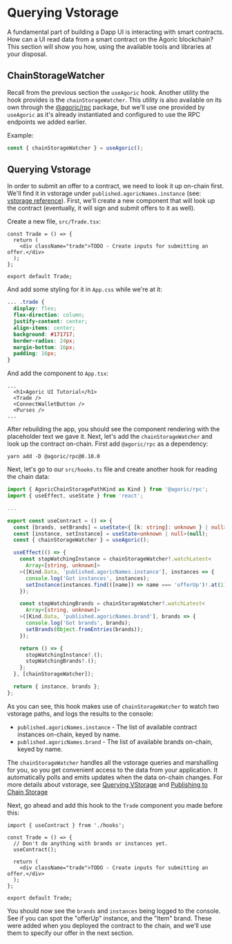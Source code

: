 # Querying Vstorage

A fundamental part of building a Dapp UI is interacting with smart contracts. How can a UI
read data from a smart contract on the Agoric blockchain? This section will show you how,
using the available tools and libraries at your disposal.

## ChainStorageWatcher

Recall from the previous section the `useAgoric` hook. Another utility the hook provides is
the `chainStorageWatcher`. This utility is also available on its own through the [@agoric/rpc](https://www.npmjs.com/package/@agoric/rpc)
package, but we'll use one provided by `useAgoric` as it's already instantiated and configured
to use the RPC endpoints we added earlier.

Example:

```ts
const { chainStorageWatcher } = useAgoric();
```

## Querying Vstorage

In order to submit an offer to a contract, we need to look it up on-chain first.
We'll find it in vstorage under `published.agoricNames.instance` (see: [vstorage reference](../../../reference/vstorage-ref.md)).
First, we'll create a new component that will look up the contract (eventually, it will sign and submit offers to it as well).

Create a new file, `src/Trade.tsx`:

```tsx
const Trade = () => {
  return (
    <div className="trade">TODO - Create inputs for submitting an offer.</div>
  );
};

export default Trade;
```

And add some styling for it in `App.css` while we're at it:

```css
... .trade {
  display: flex;
  flex-direction: column;
  justify-content: center;
  align-items: center;
  background: #171717;
  border-radius: 24px;
  margin-bottom: 16px;
  padding: 16px;
}
```

And add the component to `App.tsx`:

```tsx
...
  <h1>Agoric UI Tutorial</h1>
  <Trade />
  <ConnectWalletButton />
  <Purses />
...
```

After rebuilding the app, you should see the component rendering with the placeholder text we gave it. Next, let's
add the `chainStorageWatcher` and look up the contract on-chain. First add `@agoric/rpc` as a dependency:

```
yarn add -D @agoric/rpc@0.10.0
```

Next, let's go to our `src/hooks.ts` file and create another hook for reading the chain data:

```ts
import { AgoricChainStoragePathKind as Kind } from '@agoric/rpc';
import { useEffect, useState } from 'react';

...

export const useContract = () => {
  const [brands, setBrands] = useState<{ [k: string]: unknown } | null>(null);
  const [instance, setInstance] = useState<unknown | null>(null);
  const { chainStorageWatcher } = useAgoric();

  useEffect(() => {
    const stopWatchingInstance = chainStorageWatcher?.watchLatest<
      Array<[string, unknown]>
    >([Kind.Data, 'published.agoricNames.instance'], instances => {
      console.log('Got instances', instances);
      setInstance(instances.find(([name]) => name === 'offerUp')!.at(1));
    });

    const stopWatchingBrands = chainStorageWatcher?.watchLatest<
      Array<[string, unknown]>
    >([Kind.Data, 'published.agoricNames.brand'], brands => {
      console.log('Got brands', brands);
      setBrands(Object.fromEntries(brands));
    });

    return () => {
      stopWatchingInstance?.();
      stopWatchingBrands?.();
    };
  }, [chainStorageWatcher]);

  return { instance, brands };
};

```

As you can see, this hook makes use of `chainStorageWatcher` to watch two vstorage paths, and logs the results to the console:

- `published.agoricNames.instance` - The list of available contract instances on-chain, keyed by name.
- `published.agoricNames.brand` - The list of available brands on-chain, keyed by name.

The `chainStorageWatcher` handles all the vstorage queries and marshalling for you, so
you get convenient access to the data from your application. It automatically polls
and emits updates when the data on-chain changes. For more details about vstorage, see
[Querying VStorage](../../getting-started/contract-rpc.md#querying-vstorage) and [Publishing to Chain Storage](../../zoe/pub-to-storage.md)

Next, go ahead and add this hook to the `Trade` component you made before this:

```tsx
import { useContract } from './hooks';

const Trade = () => {
  // Don't do anything with brands or instances yet.
  useContract();

  return (
    <div className="trade">TODO - Create inputs for submitting an offer.</div>
  );
};

export default Trade;
```

You should now see the `brands` and `instances` being logged to the console. See if you
can spot the "offerUp" instance, and the "Item" brand. These were added when you deployed
the contract to the chain, and we'll use them to specify our offer in the next section.
